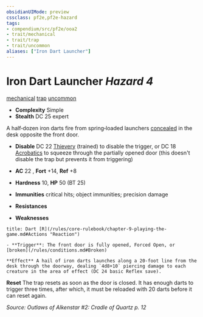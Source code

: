 ```yaml
---
obsidianUIMode: preview
cssclass: pf2e,pf2e-hazard
tags:
- compendium/src/pf2e/ooa2
- trait/mechanical
- trait/trap
- trait/uncommon
aliases: ["Iron Dart Launcher"]
---
```

# Iron Dart Launcher *Hazard 4*  
[mechanical](/rules/traits/mechanical.md)  [trap](/rules/traits/trap.md)  [uncommon](/rules/traits/uncommon.md)  

- **Complexity** Simple
- **Stealth** DC 25 expert  

A half‑dozen iron darts fire from spring‑loaded launchers [concealed](/rules/conditions.md#Concealed) in the desk opposite the front door.

- **Disable** DC 22 [Thievery](/compendium/skills.md#Thievery) (trained) to disable the trigger, or DC 18 [Acrobatics](/compendium/skills.md#Acrobatics) to squeeze through the partially opened door (this doesn't disable the trap but prevents it from triggering)  

- **AC** 22 , **Fort** +14, **Ref** +8
- **Hardness** 10, **HP** 50 (BT 25)
- **Immunities** critical hits; object immunities; precision damage
- **Resistances** 
- **Weaknesses** 
     
```ad-embed-ability
title: Dart [R](/rules/core-rulebook/chapter-9-playing-the-game.md#Actions "Reaction")

- **Trigger**: The front door is fully opened, Forced Open, or [broken](/rules/conditions.md#Broken)

**Effect** A hail of iron darts launches along a 20‑foot line from the desk through the doorway, dealing `4d8+10` piercing damage to each creature in the area of effect (DC 24 basic Reflex save).
```

**Reset** The trap resets as soon as the door is closed. It has enough darts to trigger three times, after which, it must be reloaded with 20 darts before it can reset again.  

*Source: Outlaws of Alkenstar #2: Cradle of Quartz p. 12*